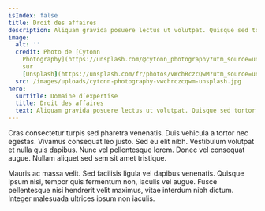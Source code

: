 ```yaml
---
isIndex: false
title: Droit des affaires
description: Aliquam gravida posuere lectus ut volutpat. Quisque sed tortor vel tortor tincidunt tristique id nec urna.
image:
  alt: ''
  credit: Photo de [Cytonn
    Photography](https://unsplash.com/@cytonn_photography?utm_source=unsplash&utm_medium=referral&utm_content=creditCopyText)
    sur
    [Unsplash](https://unsplash.com/fr/photos/vWchRczcQwM?utm_source=unsplash&utm_medium=referral&utm_content=creditCopyText)
  src: /images/uploads/cytonn-photography-vwchrczcqwm-unsplash.jpg
hero:
  surtitle: Domaine d’expertise
  title: Droit des affaires
  text: Aliquam gravida posuere lectus ut volutpat. Quisque sed tortor vel tortor tincidunt tristique id nec urna.
---
```


Cras consectetur turpis sed pharetra venenatis. Duis vehicula a tortor nec egestas. Vivamus consequat leo justo. Sed eu elit nibh. Vestibulum volutpat et nulla quis dapibus. Nunc vel pellentesque lorem. Donec vel consequat augue. Nullam aliquet sed sem sit amet tristique.

Mauris ac massa velit. Sed facilisis ligula vel dapibus venenatis. Quisque ipsum nisi, tempor quis fermentum non, iaculis vel augue. Fusce pellentesque nisi hendrerit velit maximus, vitae interdum nibh dictum. Integer malesuada ultrices ipsum non iaculis.
